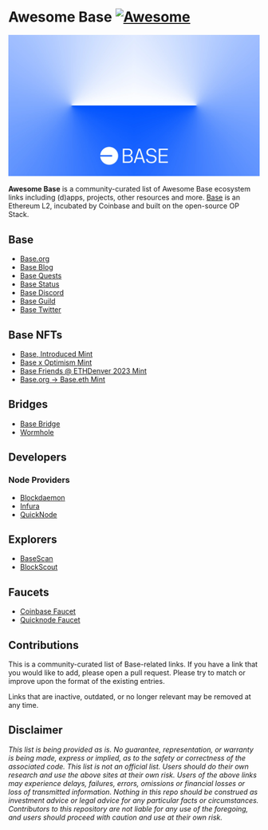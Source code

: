 # Awesome Base [![Awesome](https://awesome.re/badge.svg)](https://awesome.re)

![Base](logo.webp)

**Awesome Base** is a community-curated list of Awesome Base ecosystem links including (d)apps,
projects, other resources and more. [Base](https://base.org/) is an Ethereum L2,
incubated by Coinbase and built on the open-source OP Stack.

## Base

+ [Base.org](https://base.org/)
+ [Base Blog](https://base.mirror.xyz/)
+ [Base Quests](https://quests.base.org/)
+ [Base Status](https://status.base.org/)
+ [Base Discord](https://base.org/discord)
+ [Base Guild](https://guild.xyz/buildonbase)
+ [Base Twitter](https://twitter.com/buildonbase)

## Base NFTs

+ [Base, Introduced Mint](http://mint.base.org/)
+ [Base x Optimism Mint](https://base.mirror.xyz/H_KPwV31M7OJT-THUnU7wYjOF16Sy7aWvaEr5cgHi8I)
+ [Base Friends @ ETHDenver 2023 Mint](https://base.mirror.xyz/nft/0x0856c0E5DDCfC71Ad07D765ddCabAc0eac5b283a/0)
+ [Base.org → Base.eth Mint](https://zora.co/collections/0x554f3b93d82ce2435206f3ad8ac4154d056cd18e)

## Bridges

+ [Base Bridge](https://bridge.base.org/)
+ [Wormhole](https://www.portalbridge.com/)

## Developers

### Node Providers

+ [Blockdaemon](https://try.blockdaemon.com/base-testnet/)
+ [Infura](https://pages.consensys.net/infura-base-waitlist)
+ [QuickNode](https://www.quicknode.com/chains/base)

## Explorers

+ [BaseScan](https://goerli.basescan.org/)
+ [BlockScout](https://base-goerli.blockscout.com/)

## Faucets

+ [Coinbase Faucet](https://coinbase.com/faucets/base-ethereum-goerli-faucet)
+ [Quicknode Faucet](https://faucet.quicknode.com/drip)

## Contributions

This is a community-curated list of Base-related links. If you have a link that
you would like to add, please open a pull request. Please try to match or
improve upon the format of the existing entries.

Links that are inactive, outdated, or no longer relevant may be removed at
any time.

## Disclaimer

_This list is being provided as is. No guarantee, representation, or warranty is
being made, express or implied, as to the safety or correctness of the
associated code. This list is not an official list. Users should do their own
research and use the above sites at their own risk. Users of the above links may
experience delays, failures, errors, omissions or financial losses or loss of
transmitted information. Nothing in this repo should be construed as investment
advice or legal advice for any particular facts or circumstances. Contributors
to this repository are not liable for any use of the foregoing, and users should
proceed with caution and use at their own risk._
